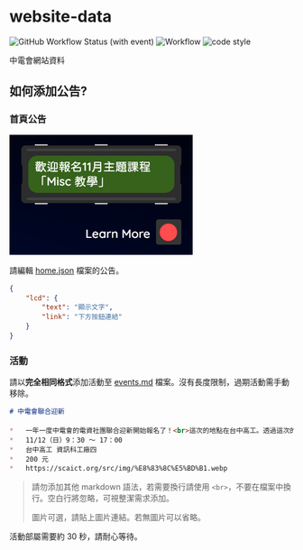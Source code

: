 <!-- @format -->

# website-data

![GitHub Workflow Status (with event)](https://img.shields.io/github/actions/workflow/status/SCAICT/website-data/.github%2Fworkflows%2Fevents.yml?label=公告部屬&style=flat-square) ![Workflow](https://img.shields.io/github/deployments/SCAICT/Website/production?label=前端部屬&style=flat-square) ![code style](https://img.shields.io/badge/code_style-prettier-ff69b4.svg?style=flat-square&label=格式化風格)


中電會網站資料



## 如何添加公告?

### 首頁公告

![](img/home%20boolean.png)

請編輯 [home.json](home.json) 檔案的公告。

```json
{
    "lcd": {
        "text": "顯示文字",
        "link": "下方按鈕連結"
    }
}
```

### 活動

請以**完全相同格式**添加活動至 [events.md](events.md) 檔案。沒有長度限制，過期活動需手動移除。

```markdown
# 中電會聯合迎新

*   一年一度中電會的電資社團聯合迎新開始報名了！<br>這次的地點在台中高工。透過這次的聯合迎新，各位可以多多認識其他社團和結交各大電神喔！另外，這次活動包含 Python 基礎和爬蟲，也是個學習 Python 的好機會，快點來報名吧！
*   11/12（日）9：30 ～ 17：00
*   台中高工 資訊科工廠四
*   200 元
*   https://scaict.org/src/img/%E8%83%8C%E5%BD%B1.webp
```

> 請勿添加其他 markdown 語法，若需要換行請使用 `<br>`，不要在檔案中換行。空白行將忽略，可視整潔需求添加。
>
> 圖片可選，請貼上圖片連結。若無圖片可以省略。

活動部屬需要約 30 秒，請耐心等待。

